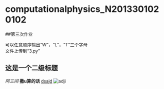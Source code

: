 # computationalphysics_N2013301020102

##第三次作业

可以任意顺序输出“W”，“L”，“T”三个字母  
文件上传到“3.py”




## 这是一个二级标题

*阿三间*
**撒u算的话**
[dsajd](www.cctv.com)
![adji](http://pics.sc.chinaz.com/Files/pic/faces/2659/111.jpg)
